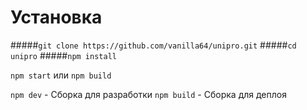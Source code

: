 # Установка

#####`git clone https://github.com/vanilla64/unipro.git`
#####`cd unipro`
#####`npm install`

`npm start` или `npm build`

`npm dev` - Сборка для разработки `npm build` - Сборка для деплоя
